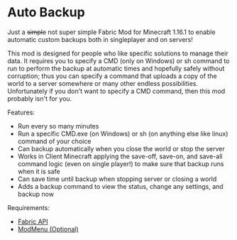 # Auto Backup
Just a ~~simple~~ not super simple Fabric Mod for Minecraft 1.16.1 to enable automatic custom backups both in singleplayer and on servers!  

This mod is designed for people who like specific solutions to manage their data. It requires you to specify a CMD (only on Windows) or sh command to run to perform the backup at automatic times and hopefully safely without corruption; thus you can specify a command that uploads a copy of the world to a server somewhere or many other endless possibilities. Unfortunately if you don't want to specify a CMD command, then this mod probably isn't for you.

Features:

- Run every so many minutes
- Run a specific CMD.exe (on Windows) or sh (on anything else like linux) command of your choice
- Can backup automatically when you close the world or stop the server
- Works in Client Minecraft applying the save-off, save-on, and save-all command logic (even on single player!) to make sure that backup runs when it is safe
- Can save time until backup when stopping server or closing a world
- Adds a backup command to view the status, change any settings, and backup now

Requirements: 
- [Fabric API](https://www.curseforge.com/minecraft/mc-mods/fabric-api)
- [ModMenu (Optional)](https://www.curseforge.com/minecraft/mc-mods/modmenu)
